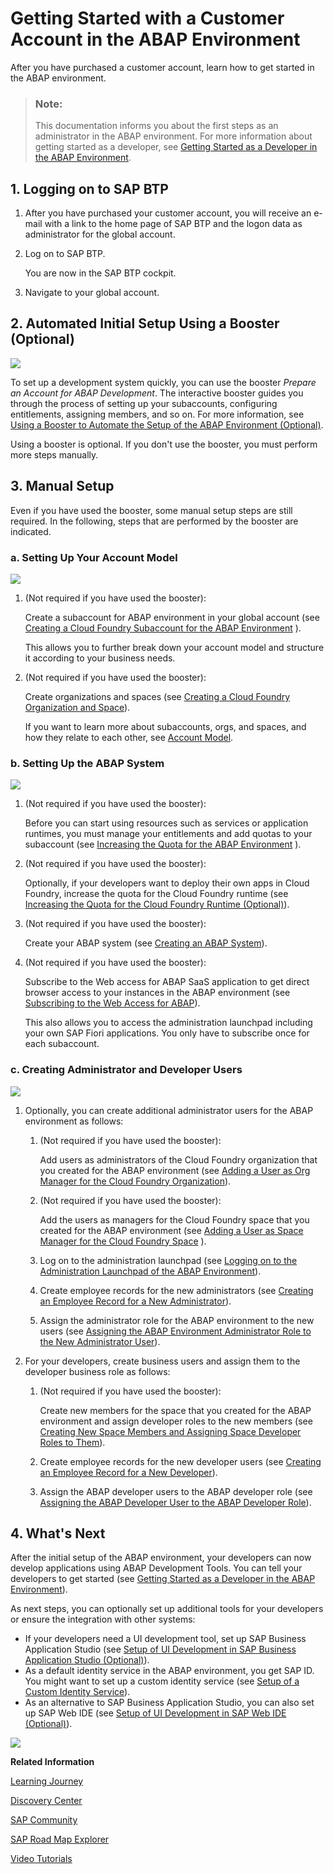 <!-- loioe34a329acc804c0e874496548183682f -->

# Getting Started with a Customer Account in the ABAP Environment

After you have purchased a customer account, learn how to get started in the ABAP environment.

> ### Note:  
> This documentation informs you about the first steps as an administrator in the ABAP environment. For more information about getting started as a developer, see [Getting Started as a Developer in the ABAP Environment](getting-started-as-a-developer-in-the-abap-environment-4b896c9.md).



<a name="loioe34a329acc804c0e874496548183682f__section_wtq_4mf_p4b"/>

## 1. Logging on to SAP BTP

1.  After you have purchased your customer account, you will receive an e-mail with a link to the home page of SAP BTP and the logon data as administrator for the global account.

2.  Log on to SAP BTP.

    You are now in the SAP BTP cockpit.

3.  Navigate to your global account.




<a name="loioe34a329acc804c0e874496548183682f__section_llx_rps_j4b"/>

## 2. Automated Initial Setup Using a Booster \(Optional\)

![](images/Image_Map_Run_Booster_27d3a7d.png)

To set up a development system quickly, you can use the booster *Prepare an Account for ABAP Development*. The interactive booster guides you through the process of setting up your subaccounts, configuring entitlements, assigning members, and so on. For more information, see [Using a Booster to Automate the Setup of the ABAP Environment \(Optional\)](using-a-booster-to-automate-the-setup-of-the-abap-environment-optional-cd7e7e6.md).

Using a booster is optional. If you don't use the booster, you must perform more steps manually.



<a name="loioe34a329acc804c0e874496548183682f__section_dds_jy1_l4b"/>

## 3. Manual Setup

Even if you have used the booster, some manual setup steps are still required. In the following, steps that are performed by the booster are indicated.



### a. Setting Up Your Account Model

![](images/Image_Map_Set_Up_ABAP_Subaccount_8bb16b0.png)

1.  \(Not required if you have used the booster\):

    Create a subaccount for ABAP environment in your global account \(see [Creating a Cloud Foundry Subaccount for the ABAP Environment](creating-a-cloud-foundry-subaccount-for-the-abap-environment-0153671.md) \).

    This allows you to further break down your account model and structure it according to your business needs.

2.  \(Not required if you have used the booster\):

    Create organizations and spaces \(see [Creating a Cloud Foundry Organization and Space](creating-a-cloud-foundry-organization-and-space-dc18bac.md)\).

    If you want to learn more about subaccounts, orgs, and spaces, and how they relate to each other, see [Account Model](https://help.sap.com/viewer/65de2977205c403bbc107264b8eccf4b/Cloud/en-US/8ed4a705efa0431b910056c0acdbf377.html).




### b. Setting Up the ABAP System

![](images/Image_Map_Set_Up_ABAP_System_c1f26fe.png)

1.  \(Not required if you have used the booster\):

    Before you can start using resources such as services or application runtimes, you must manage your entitlements and add quotas to your subaccount \(see [Increasing the Quota for the ABAP Environment](increasing-the-quota-for-the-abap-environment-c40cb18.md) \).

2.  \(Not required if you have used the booster\):

    Optionally, if your developers want to deploy their own apps in Cloud Foundry, increase the quota for the Cloud Foundry runtime \(see [Increasing the Quota for the Cloud Foundry Runtime \(Optional\)](increasing-the-quota-for-the-cloud-foundry-runtime-optional-7aba501.md)\).

3.  \(Not required if you have used the booster\):

    Create your ABAP system \(see [Creating an ABAP System](creating-an-abap-system-50b32f1.md)\).

4.  \(Not required if you have used the booster\):

    Subscribe to the Web access for ABAP SaaS application to get direct browser access to your instances in the ABAP environment \(see [Subscribing to the Web Access for ABAP](subscribing-to-the-web-access-for-abap-98928b0.md)\).

    This also allows you to access the administration launchpad including your own SAP Fiori applications. You only have to subscribe once for each subaccount.




### c. Creating Administrator and Developer Users

![](images/Image_Map_Create_ABAP_Users_38cfa63.png)

1.  Optionally, you can create additional administrator users for the ABAP environment as follows:

    1.  \(Not required if you have used the booster\):

        Add users as administrators of the Cloud Foundry organization that you created for the ABAP environment \(see [Adding a User as Org Manager for the Cloud Foundry Organization](adding-a-user-as-org-manager-for-the-cloud-foundry-organization-57059dc.md)\).

    2.  \(Not required if you have used the booster\):

        Add the users as managers for the Cloud Foundry space that you created for the ABAP environment \(see [Adding a User as Space Manager for the Cloud Foundry Space](adding-a-user-as-space-manager-for-the-cloud-foundry-space-02b8cd8.md) \).

    3.  Log on to the administration launchpad \(see [Logging on to the Administration Launchpad of the ABAP Environment](logging-on-to-the-administration-launchpad-of-the-abap-environment-11e765e.md)\).

    4.  Create employee records for the new administrators \(see [Creating an Employee Record for a New Administrator](creating-an-employee-record-for-a-new-administrator-7580525.md)\).

    5.  Assign the administrator role for the ABAP environment to the new users \(see [Assigning the ABAP Environment Administrator Role to the New Administrator User](assigning-the-abap-environment-administrator-role-to-the-new-administrator-user-ad888b0.md)\).


2.  For your developers, create business users and assign them to the developer business role as follows:

    1.  \(Not required if you have used the booster\):

        Create new members for the space that you created for the ABAP environment and assign developer roles to the new members \(see [Creating New Space Members and Assigning Space Developer Roles to Them](creating-new-space-members-and-assigning-space-developer-roles-to-them-967fc4e.md)\).

    2.  Create employee records for the new developer users \(see [Creating an Employee Record for a New Developer](creating-an-employee-record-for-a-new-developer-a66fdc5.md)\).

    3.  Assign the ABAP developer users to the ABAP developer role \(see [Assigning the ABAP Developer User to the ABAP Developer Role](assigning-the-abap-developer-user-to-the-abap-developer-role-13b2cfb.md)\).





<a name="loioe34a329acc804c0e874496548183682f__section_rlp_drs_j4b"/>

## 4. What's Next

After the initial setup of the ABAP environment, your developers can now develop applications using ABAP Development Tools. You can tell your developers to get started \(see [Getting Started as a Developer in the ABAP Environment](getting-started-as-a-developer-in-the-abap-environment-4b896c9.md)\).

As next steps, you can optionally set up additional tools for your developers or ensure the integration with other systems:

-   If your developers need a UI development tool, set up SAP Business Application Studio \(see [Setup of UI Development in SAP Business Application Studio \(Optional\)](setup-of-ui-development-in-sap-business-application-studio-optional-37a896b.md)\).
-   As a default identity service in the ABAP environment, you get SAP ID. You might want to set up a custom identity service \(see [Setup of a Custom Identity Service](setup-of-a-custom-identity-service-550251a.md)\).
-   As an alternative to SAP Business Application Studio, you can also set up SAP Web IDE \(see [Setup of UI Development in SAP Web IDE \(Optional\)](setup-of-ui-development-in-sap-web-ide-optional-43d1a08.md)\).

![](images/Image_Map_ABAP_Environment_Setup_-_Next_Steps_7f92205.png)

**Related Information**  


[Learning Journey](https://help.sap.com/doc/221f8f84afef43d29ad37ef2af0c4adf/HP_2.0/en-US/49047e7668844d419ccee567923a475e.html)

[Discovery Center](https://discovery-center.cloud.sap/serviceCatalog/abap-environment)

[SAP Community](https://community.sap.com/topics/cloud-platform-abap-environment)

[SAP Road Map Explorer](https://roadmaps.sap.com/board?PRODUCT=73555000100800001164&range=CURRENT-LAST#Q1%202021)

[Video Tutorials](https://www.youtube.com/playlist?list=PLkzo92owKnVxWqJSoFLGe1VRkzOs4Ucdr)

